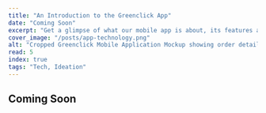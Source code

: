 ```yaml
---
title: "An Introduction to the Greenclick App"
date: "Coming Soon"
excerpt: "Get a glimpse of what our mobile app is about, its features and its development behind the scenes."
cover_image: "/posts/app-technology.png"
alt: "Cropped Greenclick Mobile Application Mockup showing order details of car rental"
read: 5
index: true
tags: "Tech, Ideation"
---
```


## Coming Soon


